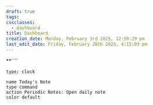 ```yaml
---
draft: true
tags: 
cssclasses:
  - dashboard
title: Dashboard
creation_date: Monday, February 3rd 2025, 12:59:29 pm
last_edit_date: Friday, February 28th 2025, 4:15:03 pm
---
```


**````
```widgets
type: clock
```

```button
name Today's Note
type command
action Periodic Notes: Open daily note
color default
```
